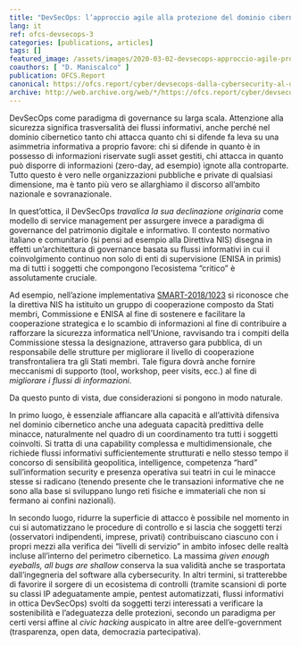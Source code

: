 ```yaml
---
title: "DevSecOps: l’approccio agile alla protezione del dominio cibernetico – Parte 3"
lang: it
ref: ofcs-devsecops-3
categories: [publications, articles]
tags: []
featured_image: /assets/images/2020-03-02-devsecops-approccio-agile-protezione-dominio-cibernetico-3.jpg
coauthors: [ "D. Maniscalco" ]
publication: OFCS.Report
canonical: https://ofcs.report/cyber/devsecops-dalla-cybersecurity-al-dominio-cibernetico-3/
archive: http://web.archive.org/web/*/https://ofcs.report/cyber/devsecops-dalla-cybersecurity-al-dominio-cibernetico-3/
---
```


DevSecOps come paradigma di governance su larga scala. Attenzione alla sicurezza significa trasversalità dei flussi informativi, anche perché nel dominio cibernetico tanto chi attacca quanto chi si difende fa leva su una asimmetria informativa a proprio favore: chi si difende in quanto è in possesso di informazioni riservate sugli asset gestiti, chi attacca in quanto può disporre di informazioni (zero-day, ad esempio) ignote alla controparte. Tutto questo è vero nelle organizzazioni pubbliche e private di qualsiasi dimensione, ma è tanto più vero se allarghiamo il discorso all’ambito nazionale e sovranazionale.

In quest’ottica, il DevSecOps _travalica la sua declinazione originaria_ come modello di service management per assurgere invece a paradigma di governance del patrimonio digitale e informativo. Il contesto normativo italiano e comunitario (si pensi ad esempio alla Direttiva NIS) disegna in effetti un’architettura di governance basata su flussi informativi in cui il coinvolgimento continuo non solo di enti di supervisione (ENISA in primis) ma di tutti i soggetti che compongono l’ecosistema “critico” è assolutamente cruciale.

Ad esempio, nell’azione implementativa [SMART-2018/1023](https://etendering.ted.europa.eu/cft/cft-display.html?cftId=4426) si riconosce che la direttiva NIS ha istituito un gruppo di cooperazione composto da Stati membri, Commissione e ENISA al fine di sostenere e facilitare la cooperazione strategica e lo scambio di informazioni al fine di contribuire a rafforzare la sicurezza informatica nell’Unione, ravvisando tra i compiti della Commissione stessa la designazione, attraverso gara pubblica, di un responsabile delle strutture per migliorare il livello di cooperazione transfrontaliera tra gli Stati membri. Tale figura dovrà anche fornire meccanismi di supporto (tool, workshop, peer visits, ecc.) al fine di *migliorare i flussi di informazioni*.

Da questo punto di vista, due considerazioni si pongono in modo naturale.

In primo luogo, è essenziale affiancare alla capacità e all’attività difensiva nel dominio cibernetico anche una adeguata capacità predittiva delle minacce, naturalmente nel quadro di un coordinamento tra tutti i soggetti coinvolti. Si tratta di una capability complessa e multidimensionale, che richiede flussi informativi sufficientemente strutturati e nello stesso tempo il concorso di sensibilità geopolitica, intelligence, competenza “hard” sull’information security e presenza operativa sui teatri in cui le minacce stesse si radicano (tenendo presente che le transazioni informative che ne sono alla base si sviluppano lungo reti fisiche e immateriali che non si fermano ai confini nazionali).

In secondo luogo, ridurre la superficie di attacco è possibile nel momento in cui si automatizzano le procedure di controllo e si lascia che soggetti terzi (osservatori indipendenti, imprese, privati) contribuiscano ciascuno con i propri mezzi alla verifica dei “livelli di servizio” in ambito infosec delle realtà incluse all’interno del perimetro cibernetico. La massima *given enough eyeballs, all bugs are shallow* conserva la sua validità anche se trasportata dall’ingegneria del software alla cybersecurity. In altri termini, si tratterebbe di favorire il sorgere di un ecosistema di controlli (tramite scansioni di porte su classi IP adeguatamente ampie, pentest automatizzati, flussi informativi in ottica DevSecOps) svolti da soggetti terzi interessati a verificare la sostenibilità e l’adeguatezza delle protezioni, secondo un paradigma per certi versi affine al *civic hacking* auspicato in altre aree dell’e-government (trasparenza, open data, democrazia partecipativa).
